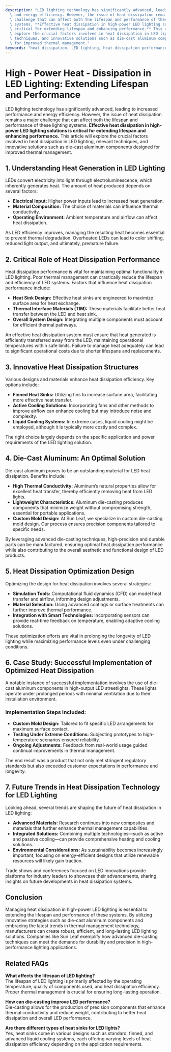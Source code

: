 ```yaml
---
description: "LED lighting technology has significantly advanced, leading to increased performance\
  \ and energy efficiency. However, the issue of heat dissipation remains a major\
  \ challenge that can affect both the lifespan and performance of these lighting\
  \ systems. **Effective heat dissipation in high-power LED lighting solutions is\
  \ critical for extending lifespan and enhancing performance.** This article will\
  \ explore the crucial factors involved in heat dissipation in LED lighting, relevant\
  \ techniques, and innovative solutions such as die-cast aluminum components designed\
  \ for improved thermal management."
keywords: "heat dissipation, LED lighting, heat dissipation performance, die-cast aluminum"
---
```

# High - Power Heat - Dissipation in LED Lighting: Extending Lifespan and Performance

LED lighting technology has significantly advanced, leading to increased performance and energy efficiency. However, the issue of heat dissipation remains a major challenge that can affect both the lifespan and performance of these lighting systems. **Effective heat dissipation in high-power LED lighting solutions is critical for extending lifespan and enhancing performance.** This article will explore the crucial factors involved in heat dissipation in LED lighting, relevant techniques, and innovative solutions such as die-cast aluminum components designed for improved thermal management.

## 1. **Understanding Heat Generation in LED Lighting**

LEDs convert electricity into light through electroluminescence, which inherently generates heat. The amount of heat produced depends on several factors:

- **Electrical Input:** Higher power inputs lead to increased heat generation.
- **Material Composition:** The choice of materials can influence thermal conductivity.
- **Operating Environment:** Ambient temperature and airflow can affect heat dissipation.

As LED efficiency improves, managing the resulting heat becomes essential to prevent thermal degradation. Overheated LEDs can lead to color shifting, reduced light output, and ultimately, premature failure.

## 2. **Critical Role of Heat Dissipation Performance**

Heat dissipation performance is vital for maintaining optimal functionality in LED lighting. Poor thermal management can drastically reduce the lifespan and efficiency of LED systems. Factors that influence heat dissipation performance include:

- **Heat Sink Design:** Effective heat sinks are engineered to maximize surface area for heat exchange.
- **Thermal Interface Materials (TIM):** These materials facilitate better heat transfer between the LED and heat sink.
- **Overall System Design:** Integrating multiple components must account for efficient thermal pathways.

An effective heat dissipation system must ensure that heat generated is efficiently transferred away from the LED, maintaining operational temperatures within safe limits. Failure to manage heat adequately can lead to significant operational costs due to shorter lifespans and replacements.

## 3. **Innovative Heat Dissipation Structures**

Various designs and materials enhance heat dissipation efficiency. Key options include:

- **Finned Heat Sinks:** Utilizing fins to increase surface area, facilitating more effective heat transfer.
- **Active Cooling Solutions:** Incorporating fans and other methods to improve airflow can enhance cooling but may introduce noise and complexity.
- **Liquid Cooling Systems:** In extreme cases, liquid cooling might be employed, although it is typically more costly and complex.

The right choice largely depends on the specific application and power requirements of the LED lighting solution.

## 4. **Die-Cast Aluminum: An Optimal Solution**

Die-cast aluminum proves to be an outstanding material for LED heat dissipation. Benefits include:

- **High Thermal Conductivity:** Aluminum’s natural properties allow for excellent heat transfer, thereby efficiently removing heat from LED lights.
- **Lightweight Characteristics:** Aluminum die-casting produces components that minimize weight without compromising strength, essential for portable applications.
- **Custom Mold Design:** At Sun Leaf, we specialize in custom die-casting mold design. Our process ensures precision components tailored to specific needs.

By leveraging advanced die-casting techniques, high-precision and durable parts can be manufactured, ensuring optimal heat dissipation performance while also contributing to the overall aesthetic and functional design of LED products.

## 5. **Heat Dissipation Optimization Design**

Optimizing the design for heat dissipation involves several strategies:

- **Simulation Tools:** Computational fluid dynamics (CFD) can model heat transfer and airflow, informing design adjustments.
- **Material Selection:** Using advanced coatings or surface treatments can further improve thermal performance.
- **Integration with Smart Technologies:** Incorporating sensors can provide real-time feedback on temperature, enabling adaptive cooling solutions.

These optimization efforts are vital in prolonging the longevity of LED lighting while maximizing performance levels even under challenging conditions.

## 6. **Case Study: Successful Implementation of Optimized Heat Dissipation**

A notable instance of successful implementation involves the use of die-cast aluminum components in high-output LED streetlights. These lights operate under prolonged periods with minimal ventilation due to their installation environment. 

### Implementation Steps Included:

- **Custom Mold Design:** Tailored to fit specific LED arrangements for maximum surface contact.
- **Testing Under Extreme Conditions:** Subjecting prototypes to high-temperature scenarios ensured reliability.
- **Ongoing Adjustments:** Feedback from real-world usage guided continual improvements in thermal management.

The end result was a product that not only met stringent regulatory standards but also exceeded customer expectations in performance and longevity.

## 7. **Future Trends in Heat Dissipation Technology for LED Lighting**

Looking ahead, several trends are shaping the future of heat dissipation in LED lighting:

- **Advanced Materials:** Research continues into new composites and materials that further enhance thermal management capabilities.
- **Integrated Solutions:** Combining multiple technologies—such as active and passive cooling—can provide comprehensive heating and cooling solutions.
- **Environmental Considerations:** As sustainability becomes increasingly important, focusing on energy-efficient designs that utilize renewable resources will likely gain traction.

Trade shows and conferences focused on LED innovations provide platforms for industry leaders to showcase their advancements, sharing insights on future developments in heat dissipation systems.

## Conclusion

Managing heat dissipation in high-power LED lighting is essential to extending the lifespan and performance of these systems. By utilizing innovative strategies such as die-cast aluminum components and embracing the latest trends in thermal management technology, manufacturers can create robust, efficient, and long-lasting LED lighting solutions. Companies like Sun Leaf exemplify how advanced die-casting techniques can meet the demands for durability and precision in high-performance lighting applications.

## Related FAQs

**What affects the lifespan of LED lighting?**  
The lifespan of LED lighting is primarily affected by the operating temperature, quality of components used, and heat dissipation efficiency. Proper thermal management is crucial for ensuring long-lasting operation.

**How can die-casting improve LED performance?**  
Die-casting allows for the production of precision components that enhance thermal conductivity and reduce weight, contributing to better heat dissipation and overall LED performance.

**Are there different types of heat sinks for LED lights?**  
Yes, heat sinks come in various designs such as standard, finned, and advanced liquid cooling systems, each offering varying levels of heat dissipation efficiency depending on the application requirements.
